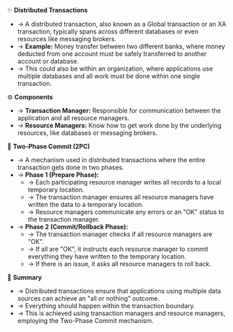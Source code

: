 ✨ **Distributed Transactions**
- → A distributed transaction, also known as a Global transaction or an XA transaction, typically spans across different databases or even resources like messaging brokers.
- → **Example:** Money transfer between two different banks, where money deducted from one account must be safely transferred to another account or database.
- → This could also be within an organization, where applications use multiple databases and all work must be done within one single transaction.

⚙️ **Components**
- → **Transaction Manager:** Responsible for communication between the application and all resource managers.
- → **Resource Managers:** Know how to get work done by the underlying resources, like databases or messaging brokers.

🔄 **Two-Phase Commit (2PC)**
- → A mechanism used in distributed transactions where the entire transaction gets done in two phases.
- → **Phase 1 (Prepare Phase):**
    - → Each participating resource manager writes all records to a local temporary location.
    - → The transaction manager ensures all resource managers have written the data to a temporary location.
    - → Resource managers communicate any errors or an "OK" status to the transaction manager.
- → **Phase 2 (Commit/Rollback Phase):**
    - → The transaction manager checks if all resource managers are "OK".
    - → If all are "OK", it instructs each resource manager to commit everything they have written to the temporary location.
    - → If there is an issue, it asks all resource managers to roll back.

📝 **Summary**
- → Distributed transactions ensure that applications using multiple data sources can achieve an "all or nothing" outcome.
- → Everything should happen within the transaction boundary.
- → This is achieved using transaction managers and resource managers, employing the Two-Phase Commit mechanism.